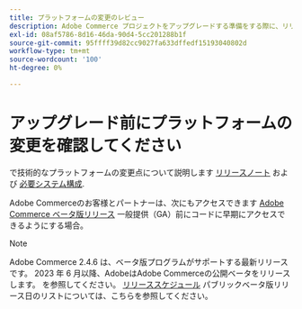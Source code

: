 ```yaml
---
title: プラットフォームの変更のレビュー
description: Adobe Commerce プロジェクトをアップグレードする準備をする際に、リリースのプラットフォームの主な変更点を理解します。
exl-id: 08af5786-8d16-46da-90d4-5cc201288b1f
source-git-commit: 95ffff39d82cc9027fa633dffedf15193040802d
workflow-type: tm+mt
source-wordcount: '100'
ht-degree: 0%

---
```


# アップグレード前にプラットフォームの変更を確認してください

で技術的なプラットフォームの変更点について説明します [リリースノート](../../release/release-notes/overview.md) および [必要システム構成](../../installation/system-requirements.md).

Adobe Commerceのお客様とパートナーは、次にもアクセスできます [Adobe Commerce ベータ版リリース](../../release/beta.md) 一般提供（GA）前にコードに早期にアクセスできるようにする場合。

>[!NOTE]
>
>Adobe Commerce 2.4.6 は、ベータ版プログラムがサポートする最新リリースです。 2023 年 6 月以降、AdobeはAdobe Commerceの公開ベータをリリースします。 を参照してください。 [リリーススケジュール](../../release/schedule.md) パブリックベータ版リリース日のリストについては、こちらを参照してください。

